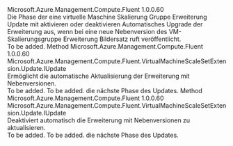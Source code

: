 <Type Name="IWithAutoUpgradeMinorVersion" FullName="Microsoft.Azure.Management.Compute.Fluent.VirtualMachineScaleSetExtension.Update.IWithAutoUpgradeMinorVersion">
  <TypeSignature Language="C#" Value="public interface IWithAutoUpgradeMinorVersion" />
  <TypeSignature Language="ILAsm" Value=".class public interface auto ansi abstract IWithAutoUpgradeMinorVersion" />
  <TypeSignature Language="DocId" Value="T:Microsoft.Azure.Management.Compute.Fluent.VirtualMachineScaleSetExtension.Update.IWithAutoUpgradeMinorVersion" />
  <TypeSignature Language="VB.NET" Value="Public Interface IWithAutoUpgradeMinorVersion" />
  <TypeSignature Language="F#" Value="type IWithAutoUpgradeMinorVersion = interface" />
  <AssemblyInfo>
    <AssemblyName>Microsoft.Azure.Management.Compute.Fluent</AssemblyName>
    <AssemblyVersion>1.0.0.60</AssemblyVersion>
  </AssemblyInfo>
  <Interfaces />
  <Docs>
    <summary>
            Die Phase der eine virtuelle Maschine Skalierung Gruppe Erweiterung Update mit aktivieren oder deaktivieren Automatisches Upgrade der Erweiterung aus, wenn bei eine neue Nebenversion des VM-Skalierungsgruppe Erweiterung Bildersatz ruft veröffentlicht.
            </summary>
    <remarks>To be added.</remarks>
  </Docs>
  <Members>
    <Member MemberName="WithMinorVersionAutoUpgrade">
      <MemberSignature Language="C#" Value="public Microsoft.Azure.Management.Compute.Fluent.VirtualMachineScaleSetExtension.Update.IUpdate WithMinorVersionAutoUpgrade ();" />
      <MemberSignature Language="ILAsm" Value=".method public hidebysig newslot virtual instance class Microsoft.Azure.Management.Compute.Fluent.VirtualMachineScaleSetExtension.Update.IUpdate WithMinorVersionAutoUpgrade() cil managed" />
      <MemberSignature Language="DocId" Value="M:Microsoft.Azure.Management.Compute.Fluent.VirtualMachineScaleSetExtension.Update.IWithAutoUpgradeMinorVersion.WithMinorVersionAutoUpgrade" />
      <MemberSignature Language="VB.NET" Value="Public Function WithMinorVersionAutoUpgrade () As IUpdate" />
      <MemberSignature Language="F#" Value="abstract member WithMinorVersionAutoUpgrade : unit -&gt; Microsoft.Azure.Management.Compute.Fluent.VirtualMachineScaleSetExtension.Update.IUpdate" Usage="iWithAutoUpgradeMinorVersion.WithMinorVersionAutoUpgrade " />
      <MemberType>Method</MemberType>
      <AssemblyInfo>
        <AssemblyName>Microsoft.Azure.Management.Compute.Fluent</AssemblyName>
        <AssemblyVersion>1.0.0.60</AssemblyVersion>
      </AssemblyInfo>
      <ReturnValue>
        <ReturnType>Microsoft.Azure.Management.Compute.Fluent.VirtualMachineScaleSetExtension.Update.IUpdate</ReturnType>
      </ReturnValue>
      <Parameters />
      <Docs>
        <summary>
            Ermöglicht die automatische Aktualisierung der Erweiterung mit Nebenversionen.
            </summary>
        <returns>To be added.</returns>
        <remarks>To be added.</remarks>
        <return>die nächste Phase des Updates.</return>
      </Docs>
    </Member>
    <Member MemberName="WithoutMinorVersionAutoUpgrade">
      <MemberSignature Language="C#" Value="public Microsoft.Azure.Management.Compute.Fluent.VirtualMachineScaleSetExtension.Update.IUpdate WithoutMinorVersionAutoUpgrade ();" />
      <MemberSignature Language="ILAsm" Value=".method public hidebysig newslot virtual instance class Microsoft.Azure.Management.Compute.Fluent.VirtualMachineScaleSetExtension.Update.IUpdate WithoutMinorVersionAutoUpgrade() cil managed" />
      <MemberSignature Language="DocId" Value="M:Microsoft.Azure.Management.Compute.Fluent.VirtualMachineScaleSetExtension.Update.IWithAutoUpgradeMinorVersion.WithoutMinorVersionAutoUpgrade" />
      <MemberSignature Language="VB.NET" Value="Public Function WithoutMinorVersionAutoUpgrade () As IUpdate" />
      <MemberSignature Language="F#" Value="abstract member WithoutMinorVersionAutoUpgrade : unit -&gt; Microsoft.Azure.Management.Compute.Fluent.VirtualMachineScaleSetExtension.Update.IUpdate" Usage="iWithAutoUpgradeMinorVersion.WithoutMinorVersionAutoUpgrade " />
      <MemberType>Method</MemberType>
      <AssemblyInfo>
        <AssemblyName>Microsoft.Azure.Management.Compute.Fluent</AssemblyName>
        <AssemblyVersion>1.0.0.60</AssemblyVersion>
      </AssemblyInfo>
      <ReturnValue>
        <ReturnType>Microsoft.Azure.Management.Compute.Fluent.VirtualMachineScaleSetExtension.Update.IUpdate</ReturnType>
      </ReturnValue>
      <Parameters />
      <Docs>
        <summary>
            Deaktiviert automatisch die Erweiterung mit Nebenversionen zu aktualisieren.
            </summary>
        <returns>To be added.</returns>
        <remarks>To be added.</remarks>
        <return>die nächste Phase des Updates.</return>
      </Docs>
    </Member>
  </Members>
</Type>